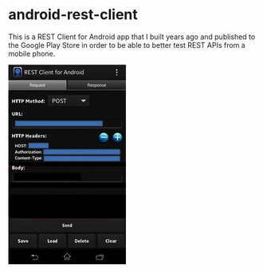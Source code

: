 # android-rest-client

This is a REST Client for Android app that I built years ago and published to the Google Play Store in order to be able to better test REST APIs from a mobile phone.

![](screenshot.png "Screenshot of REST Client for Android")

